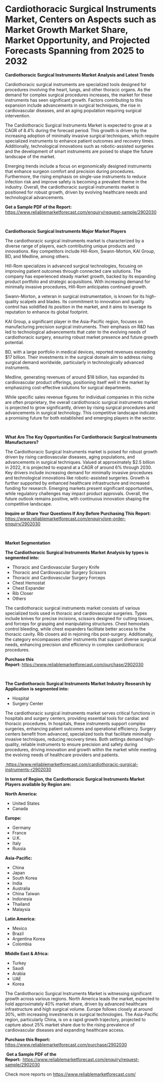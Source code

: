 <p><h1>Cardiothoracic Surgical Instruments Market, Centers on Aspects such as Market Growth Market Share, Market Opportunity, and Projected Forecasts Spanning from 2025 to 2032</h1></p><p><strong>Cardiothoracic Surgical Instruments Market Analysis and Latest Trends</strong></p>
<p><p>Cardiothoracic surgical instruments are specialized tools designed for procedures involving the heart, lungs, and other thoracic organs. As the demand for complex surgical procedures increases, the market for these instruments has seen significant growth. Factors contributing to this expansion include advancements in surgical techniques, the rise in cardiovascular diseases, and an aging population requiring surgical intervention.</p><p>The Cardiothoracic Surgical Instruments Market is expected to grow at a CAGR of 8.4% during the forecast period. This growth is driven by the increasing adoption of minimally invasive surgical techniques, which require specialized instruments to enhance patient outcomes and recovery times. Additionally, technological innovations such as robotic-assisted surgeries and the development of smart instruments are poised to shape the future landscape of the market.</p><p>Emerging trends include a focus on ergonomically designed instruments that enhance surgeon comfort and precision during procedures. Furthermore, the rising emphasis on single-use instruments to reduce infection risk and improve safety is becoming a prevalent theme in the industry. Overall, the cardiothoracic surgical instruments market is positioned for robust growth, driven by evolving healthcare needs and technological advancements.</p></p>
<p><strong>Get a Sample PDF of the Report:&nbsp;</strong> <a href="https://www.reliablemarketforecast.com/enquiry/request-sample/2902030?utm_campaign=3029&utm_medium=2&utm_source=Github&utm_content=ia&utm_term=11032025&utm_id=cardiothoracic-surgical-instruments">https://www.reliablemarketforecast.com/enquiry/request-sample/2902030</a></p>
<p>&nbsp;</p>
<p><strong>Cardiothoracic Surgical Instruments Major Market Players</strong></p>
<p><p>The cardiothoracic surgical instruments market is characterized by a diverse range of players, each contributing unique products and innovations. Key competitors include Hill-Rom, Swann-Morton, KAI Group, BD, and Medline, among others.</p><p>Hill-Rom specializes in advanced surgical technologies, focusing on improving patient outcomes through connected care solutions. The company has experienced steady market growth, backed by its expanding product portfolio and strategic acquisitions. With increasing demand for minimally invasive procedures, Hill-Rom anticipates continued growth.</p><p>Swann-Morton, a veteran in surgical instrumentation, is known for its high-quality scalpels and blades. Its commitment to innovation and quality control has solidified its position in the market, and it aims to leverage its reputation to enhance its global footprint.</p><p>KAI Group, a significant player in the Asia-Pacific region, focuses on manufacturing precision surgical instruments. Their emphasis on R&D has led to technological advancements that cater to the evolving needs of cardiothoracic surgery, ensuring robust market presence and future growth potential.</p><p>BD, with a large portfolio in medical devices, reported revenues exceeding $17 billion. Their investments in the surgical domain aim to address rising surgical demand worldwide, particularly in technologically advanced instruments.</p><p>Medline, generating revenues of around $18 billion, has expanded its cardiovascular product offerings, positioning itself well in the market by emphasizing cost-effective solutions for surgical departments.</p><p>While specific sales revenue figures for individual companies in this niche are often proprietary, the overall cardiothoracic surgical instruments market is projected to grow significantly, driven by rising surgical procedures and advancements in surgical technology. This competitive landscape indicates a promising future for both established and emerging players in the sector.</p></p>
<p>&nbsp;</p>
<p><strong>What Are The Key Opportunities For Cardiothoracic Surgical Instruments Manufacturers?</strong></p>
<p><p>The Cardiothoracic Surgical Instruments market is poised for robust growth driven by rising cardiovascular diseases, aging populations, and advancements in surgical techniques. Valued at approximately $2.5 billion in 2022, it is projected to expand at a CAGR of around 6% through 2030. Key drivers include increasing demand for minimally invasive procedures and technological innovations like robotic-assisted surgeries. Growth is further supported by enhanced healthcare infrastructure and increased funding for research. Emerging markets present significant opportunities, while regulatory challenges may impact product approvals. Overall, the future outlook remains positive, with continuous innovation shaping the competitive landscape.</p></p>
<p><strong>Inquire or Share Your Questions If Any Before Purchasing This Report:</strong> <a href="https://www.reliablemarketforecast.com/enquiry/pre-order-enquiry/2902030?utm_campaign=3029&utm_medium=2&utm_source=Github&utm_content=ia&utm_term=11032025&utm_id=cardiothoracic-surgical-instruments">https://www.reliablemarketforecast.com/enquiry/pre-order-enquiry/2902030</a></p>
<p>&nbsp;</p>
<p><strong>Market Segmentation</strong></p>
<p><strong>The Cardiothoracic Surgical Instruments Market Analysis by types is segmented into:</strong></p>
<p><ul><li>Thoracic and Cardiovascular Surgery Knife</li><li>Thoracic and Cardiovascular Surgery Scissors</li><li>Thoracic and Cardiovascular Surgery Forceps</li><li>Chest Hemostat</li><li>Chest Expander</li><li>Rib Closer</li><li>Others</li></ul></p>
<p><p>The cardiothoracic surgical instruments market consists of various specialized tools used in thoracic and cardiovascular surgeries. Types include knives for precise incisions, scissors designed for cutting tissues, and forceps for grasping and manipulating structures. Chest hemostats control bleeding, while chest expanders facilitate better access to the thoracic cavity. Rib closers aid in rejoining ribs post-surgery. Additionally, the category encompasses other instruments that support diverse surgical needs, enhancing precision and efficiency in complex cardiothoracic procedures.</p></p>
<p><strong>Purchase this Report:&nbsp;</strong><a href="https://www.reliablemarketforecast.com/purchase/2902030?utm_campaign=3029&utm_medium=2&utm_source=Github&utm_content=ia&utm_term=11032025&utm_id=cardiothoracic-surgical-instruments">https://www.reliablemarketforecast.com/purchase/2902030</a></p>
<p>&nbsp;</p>
<p><strong>The Cardiothoracic Surgical Instruments Market Industry Research by Application is segmented into:</strong></p>
<p><ul><li>Hospital</li><li>Surgery Center</li></ul></p>
<p><p>The cardiothoracic surgical instruments market serves critical functions in hospitals and surgery centers, providing essential tools for cardiac and thoracic procedures. In hospitals, these instruments support complex surgeries, enhancing patient outcomes and operational efficiency. Surgery centers benefit from advanced, specialized tools that facilitate minimally invasive techniques, reducing recovery times. Both settings demand high-quality, reliable instruments to ensure precision and safety during procedures, driving innovation and growth within the market while meeting the evolving needs of healthcare providers and patients.</p></p>
<p><a href="https://www.reliablemarketforecast.com/cardiothoracic-surgical-instruments-r2902030?utm_campaign=3029&utm_medium=2&utm_source=Github&utm_content=ia&utm_term=11032025&utm_id=cardiothoracic-surgical-instruments">&nbsp;https://www.reliablemarketforecast.com/cardiothoracic-surgical-instruments-r2902030</a></p>
<p><strong>In terms of Region, the Cardiothoracic Surgical Instruments Market Players available by Region are:</strong></p>
<p>
    <p> <strong> North America: </strong>
        <ul>
            <li>United States</li>
            <li>Canada</li>
        </ul>
        </p> 
    <p> <strong> Europe: </strong>
        <ul>
            <li>Germany</li>
            <li>France</li>
            <li>U.K.</li>
            <li>Italy</li>
            <li>Russia</li>
        </ul>
        </p> 
    <p> <strong> Asia-Pacific: </strong>
        <ul>
            <li>China</li>
            <li>Japan</li>
            <li>South Korea</li>
            <li>India</li>
            <li>Australia</li>
            <li>China Taiwan</li>
            <li>Indonesia</li>
            <li>Thailand</li>
            <li>Malaysia</li>
        </ul>
        </p> 
    <p> <strong> Latin America: </strong>
        <ul>
            <li>Mexico</li>
            <li>Brazil</li>
            <li>Argentina Korea</li>
            <li>Colombia</li>
        </ul>
        </p> 
    <p> <strong> Middle East & Africa: </strong>
        <ul>
            <li>Turkey</li>
            <li>Saudi</li>
            <li>Arabia</li>
            <li>UAE</li>
            <li>Korea</li>
        </ul>
    </p>
    </p>
<p><p>The Cardiothoracic Surgical Instruments Market is witnessing significant growth across various regions. North America leads the market, expected to hold approximately 40% market share, driven by advanced healthcare infrastructure and high surgical volume. Europe follows closely at around 30%, with increasing investments in surgical technologies. The Asia-Pacific region, particularly China, is on a rapid growth trajectory, projected to capture about 25% market share due to the rising prevalence of cardiovascular diseases and expanding healthcare access.</p></p>
<p><strong>Purchase this Report: </strong><a href="https://www.reliablemarketforecast.com/purchase/2902030?utm_campaign=3029&utm_medium=2&utm_source=Github&utm_content=ia&utm_term=11032025&utm_id=cardiothoracic-surgical-instruments">https://www.reliablemarketforecast.com/purchase/2902030</a></p>
<p>&nbsp;<strong>Get a Sample PDF of the Report:&nbsp;&nbsp;</strong><a href="https://www.reliablemarketforecast.com/enquiry/request-sample/2902030?utm_campaign=3029&utm_medium=2&utm_source=Github&utm_content=ia&utm_term=11032025&utm_id=cardiothoracic-surgical-instruments">https://www.reliablemarketforecast.com/enquiry/request-sample/2902030</a></p>
<p><strong></strong></p>
<p>Check more reports on <a href="https://www.reliablemarketforecast.com/?utm_campaign=3029&utm_medium=2&utm_source=Github&utm_content=ia&utm_term=11032025&utm_id=cardiothoracic-surgical-instruments">https://www.reliablemarketforecast.com/</a></p>